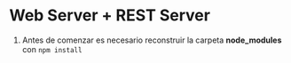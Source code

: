 # Web Server + REST Server

1. Antes de comenzar es necesario reconstruir la carpeta __node_modules__ con ``` npm install ``` 